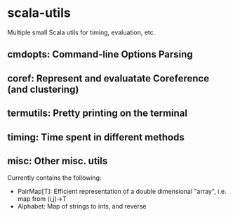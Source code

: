 scala-utils
===========

Multiple small Scala utils for timing, evaluation, etc.

cmdopts: Command-line Options Parsing
------------------------------------

coref: Represent and evaluatate Coreference (and clustering)
------------------------------------------------------------

termutils: Pretty printing on the terminal
------------------------------------------

timing: Time spent in different methods
---------------------------------------

misc: Other misc. utils
-----------------------

Currently contains the following:
* PairMap[T]: Efficient representation of a double dimensional "array", i.e. map from (i,j)->T
* Alphabet: Map of strings to ints, and reverse